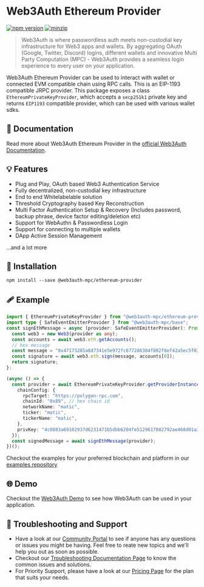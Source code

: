 # Web3Auth Ethereum Provider

[![npm version](https://img.shields.io/npm/v/@web3auth-mpc/ethereum-provider?label=%22%22)](https://www.npmjs.com/package/@web3auth-mpc/ethereum-provider/v/latest)
[![minzip](https://img.shields.io/bundlephobia/minzip/@web3auth-mpc/ethereum-provider?label=%22%22)](https://bundlephobia.com/result?p=@web3auth-mpc/ethereum-provider@latest)

> Web3Auth is where passwordless auth meets non-custodial key infrastructure for Web3 apps and wallets. By aggregating OAuth (Google, Twitter, Discord) logins, different wallets and innovative Multi Party Computation (MPC) - Web3Auth provides a seamless login experience to every user on your application.

Web3Auth Ethereum Provider can be used to interact with wallet or connected EVM compatible chain using RPC calls. This is an EIP-1193 compatible JRPC provider. This package exposes a class `EthereumPrivateKeyProvider`, which accepts a `secp251k1` private key and returns `EIP1193` compatible provider, which can be used with various wallet sdks.

## 📖 Documentation

Read more about Web3Auth Ethereum Provider in the [official Web3Auth Documentation](https://web3auth.io/docs/sdk/web/providers/evm#getting-a-provider-from-any-secp256k1-private-key).

## 💡 Features
- Plug and Play, OAuth based Web3 Authentication Service
- Fully decentralized, non-custodial key infrastructure
- End to end Whitelabelable solution
- Threshold Cryptography based Key Reconstruction
- Multi Factor Authentication Setup & Recovery (Includes password, backup phrase, device factor editing/deletion etc)
- Support for WebAuthn & Passwordless Login
- Support for connecting to multiple wallets
- DApp Active Session Management

...and a lot more

## 🔗 Installation

```shell
npm install --save @web3auth-mpc/ethereum-provider
```

## 🩹 Example

```ts
import { EthereumPrivateKeyProvider } from "@web3auth-mpc/ethereum-provider";
import type { SafeEventEmitterProvider } from "@web3auth-mpc/base";
const signEthMessage = async (provider: SafeEventEmitterProvider): Promise<string> => {
  const web3 = new Web3(provider as any);
  const accounts = await web3.eth.getAccounts();
  // hex message
  const message = "0x47173285a8d7341e5e972fc677286384f802f8ef42a5ec5f03bbfa254cb01fad";
  const signature = await web3.eth.sign(message, accounts[0]);
  return signature;
};

(async () => {
  const provider = await EthereumPrivateKeyProvider.getProviderInstance({
    chainConfig: {
      rpcTarget: "https://polygon-rpc.com",
      chainId: "0x89", // hex chain id
      networkName: "matic",
      ticker: "matic",
      tickerName: "matic",
    },
    privKey: "4c0883a69102937d6231471b5dbb6204fe5129617082792ae468d01a3f362318",
  });
  const signedMessage = await signEthMessage(provider);
})();
```

Checkout the examples for your preferred blockchain and platform in our [examples repository](https://github.com/Web3Auth/examples/)

## 🌐 Demo

Checkout the [Web3Auth Demo](https://demo-app.web3auth.io/) to see how Web3Auth can be used in your application.

## 💬 Troubleshooting and Support

- Have a look at our [Community Portal](https://community.web3auth.io/) to see if anyone has any questions or issues you might be having. Feel free to reate new topics and we'll help you out as soon as possible.
- Checkout our [Troubleshooting Documentation Page](https://web3auth.io/docs/troubleshooting) to know the common issues and solutions.
- For Priority Support, please have a look at our [Pricing Page](https://web3auth.io/pricing.html) for the plan that suits your needs.
